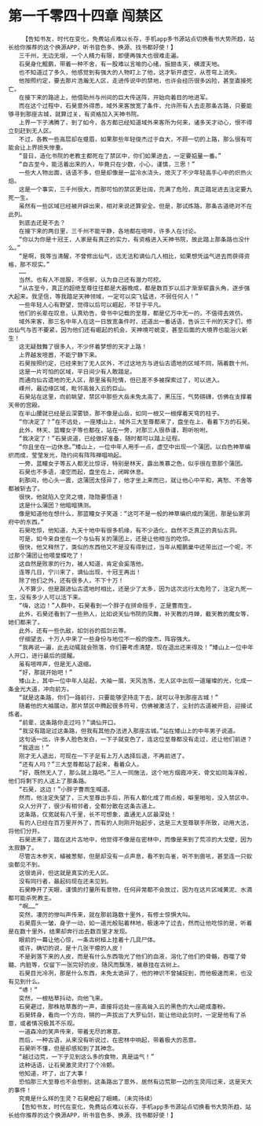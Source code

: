 # 第一千零四十四章 闯禁区
        【告知书友，时代在变化，免费站点难以长存，手机app多书源站点切换看书大势所趋，站长给你推荐的这个换源APP，听书音色多、换源、找书都好使！】
       三千州，无边无垠，一个人精力有限，即便再强大也很难走遍。
       石昊身化鲲鹏，带着一种不舍，有一股难以言喻的心绪，振翅击天，横渡天地。
       也不知道过了多久，他感觉到有强大的人物盯上了他，这才斩开虚空，从苍穹上消失。
       他按照约定，要去那片浩瀚无人区，走进传说中的禁地，也许会经历很多凶险，甚至直接死亡。
       在接下来的路途上，他借助州与州间的巨大传送阵，开始向着目的地进军。
       而在这个过程中，石昊意外得悉，域外来客放宽了条件，允许所有人去走那条古路，只要能够寻到那座古城，就算过关，有资格加入天神书院。
       上界一下子沸腾了，到了如今，各方都已经知道域外来客所为何来，诸多天才动心，恨不得立刻赶到无人区。
       不过，各教一些高层却在蹙眉，如果那些年轻俊杰过于自大，不顾一切的上路，那么很有可能会让上界损失惨重。
       “昔日，造化书院的老教主都死在了禁区中，你们如果进去，一定要掂量一番。”
       “自古至今，能活着出来的人，毕竟只在少数，小心，谨慎，三思！”
       一些大人物出面，话语不多，但是却像是一盆冷水浇头，熄灭了不少年轻高手心中的炽热火焰。
       这是一个事实，三千州很大，而那可怕的禁区更壮阔，充满了危险，真正踏足进去注定要九死一生。
       虽然有一些区域已经被开辟出来，相对来说还算安全。但是，那试炼路，那条古道绝对不在此列。
       到底去还是不去？
       在接下来的两日里，三千州不能平静，各地都在喧哗，许多人在讨论。
       “你以为你是十冠王，人家是有真正的实力，有资格进入天神书院，故此踏上那条路也没什么。”
       “是啊，我等当清醒，不曾修出仙气，远无法和谪仙几人相比，如果想凭运气进去而获得资格，那不现实。”
       ……
       当然，也有人不屈服，不信邪，认为自己还有潜力可挖。
       “从古至今，真正的超绝至尊往往都是大器晚成，都是数百岁以后才渐渐崭露头角，逐步强大起来。我坚信，等我踏足天神领域，一定可以突飞猛进，不弱任何人！”
       一些年轻人心有野望，觉得以后可以崛起，不甘于平凡。
       他们的长辈在叹息，认真劝告，骨书中记载的至尊，都是亿万中无一的，不值得去效仿。
       域外来客，那三名中年人在这一日放宽条件时，还道出一番话语，告诉三千州的天才们，修出仙气与否不要紧，因为他们还有崛起的机会，天神境可蜕变，甚至后面的大境界也能浴火新生！
       这无疑鼓舞了很多人，不少怀着梦想的天才上路！
       上界越发喧嚣，不能宁静下来。
       石昊按照约定，已经来到了无人区外，不过这地方与进仙古遗地的区域不同，隔着数十州。
       这是一片可怕的区域，平日间少有人敢踏足。
       而通向仙古遗地的无人区，那里虽有险情，但已差不多被探索过了，可以进入。
       嵊州，最边缘区域，毗邻高耸入云的巨山。
       石昊站在这里，向前眺望，禁区中那些大岳未免太高了，黑压压，气势磅礴，仿佛在支撑着天帝的宫殿。
       在半山腰就已经是云深雾锁，那不像是山岳，如同一根又一根撑着天穹的柱子。
       “你决定了？”在不远处，一座矮山上，域外三大至尊都来了，盘坐在上，看着下方的石昊。
       此外，林天、蓝瞳女子等也都在，站在一旁，对那三人很恭谨，聆听吩咐。
       “我决定了！”石昊说道，已经做好准备，随时都可以踏上征程。
       “你且坐在一边休息。”矮山上，一位中年人用手一点，虚空中出现一个蒲团，以白色神草编织而成，莹莹发光，隐约间有阵阵禅唱响起。
       一旁，蓝瞳女子等五人都无比惊讶，特别是林天，露出羡慕之色，似乎很在意那个蒲团。
       石昊也不多语，凌空而起，盘坐在上，闭眸休息。
       刹那间，他心头一震，这蒲团太怪异了，他才坐上来而已，就让他心中平和，离愁、不舍等都被斩去了。
       很快，他就陷入空灵之境，隐隐要悟道！
       这是什么蒲团？他暗暗猜测。
       像是知道他在想什么，那蓝瞳女子笑道：“这可不是一般的神草编织成的蒲团，那是仙家洞府中的东西。”
       石昊吃惊，他知道，九天十地中有很多机缘，有不少造化，自然不乏真正的真仙古洞。
       可是，如今亲自坐在一个与仙有关的蒲团上，还是让他相当的吃惊。
       很快，他又释然了，类似的东西他又不是没有得到过，当年从鲲鹏巢中还带出过一个呢，不过那个蒲团让他喂皇蝶吃了！
       这自然是败家的行为，被人知道，肯定会奚落他。
       连等几日，宁川来了，谪仙出现，十冠王再出！
       除了他们之外，还有很多人，不下十万！
       人不算少，但是跟进仙古遗地时相比，还是少了太多，因为这次远行太危险了，注定九死一生，没有多少人可以活下来。
       “嗨，这边！”人群中，石昊看到一个胖子在拼命摇手，正是曹雨生。
       此外，石昊还看到了一些熟人，比如说天仙书院的凤舞，补天教的月婵，截天教的魔女等，她们都来了。
       此外，还有一些仇敌，如剑谷的孤剑云等。
       仔细望去，十万人中来了一些身份与地位不一般的俊杰，阵容强大。
       “我再说一遍，此去动辄就会殒落，你们要考虑清楚，现在退出还来得及！”矮山上一位中年人开口，进行最后的提醒。
       虽有喧哗声，但是无人退缩。
       “好，那就开始吧！”
       矮山上，其中一位中年人站起，大袖一展，天风浩荡，无人区中出现一道璀璨的光，化成一条金光大道，冲向前方。
       “就是这条路，你们一路前行，只要能够坚持走下去，就可以寻到那座古城！”
       随着他的大袖展动，那片禁区中腾起很多符号，仿佛被激活了，尘封的古道被开启，迎接试炼者。
       “前辈，这条路你走过吗？”谪仙开口。
       “我没有踏足过这条路，但我有其他办法进入那座古城。”站在矮山上的中年男子说道。
       这句话一出，许多人脸色发白，一下子就变色了，连这位至尊都没有走过，还让他们前进？
       “我退出！”
       刚才无人退出，可现在一下子足有上万人选择后退，不再前进了。
       “还有人吗？”三大至尊都站了起来，看着众人。
       “好，既然无人了，那么就上路吧。”三人一同施法，这个地方烟霞冲天，骨文如同海洋般，他们将剩下的人送上了那条路。
       “石昊，这边！”小胖子曹雨生喊道。
       然而，他注定失望了，三大至尊出手后，所有人都化成了雨点般，噼里啪啦，没入禁区中。
       众人分开了，很少有相邻者，全都分散在这条古道上。
       这条路，仅宽就有八千里，长不可想象，直通无人区最深处！
       有的人已经在百万里开外了，而有的人则刚开始起步，这是三大至尊联手所致，动用大法，将他们分开。
       石昊进来了，踏在这片古地中，他觉得不像是在密林中，而像是来到了荒凉的大戈壁，因为太寂静了。
       尽管古木参天，植被葱郁，但是却没有一点声息，看不到鸟雀，听不到兽吼，甚至连一只蚁虫都见不到。
       这很诡异，但这就是真实的无人区。
       没有同行者，最起码现在还未见到。
       石昊睁开了天眼，谨慎的打量所有景物，任何异常都不会放过，因为在这片区域黄泥、水滴都可能杀死教主。
       “啊……”
       突然，凄厉的惨叫声传来，就在那前路数十里外，有修士惊惧大叫。
       石昊眉头一皱，身子一动，如一道光般贴着林地，极速冲了过去，然而让他吃惊的是，听着是在数十里外，结果却奔行出去数百里才发现。
       眼前的一幕让他心惊，一条古树桠上挂着十几具尸体。
       或许，确切的说，是十几张干瘪的人皮！
       不是剥落下来的人皮，而是有什么东西吸光了他们的血液，溶化了他们的骨骼，吞噬了骨髓、内脏等，仅留下一张完好的皮，随风而飘荡，被悬挂在古树上。
       石昊目光冷冽，那是什么东西，未免太诡异了，他的神识不曾捕捉到，而他极速而来，也没有见到什么。
       “哧！”
       突然，一根枯草抖动，向他飞来。
       石昊避过，那株枯草轰的一声，直接将远处一座高耸入云的黑色的大山砸成齑粉。
       石昊转身，看向一个方向，锵的一声拔出了大罗仙剑，能让他动此剑时，一定是他有了杀意，或者情况极其不乐观。
       一道森冷的笑声传来，带着无尽的寒意。
       而后，一种古语，从来没有听说过，在密林中响起，带着极大的恶意。
       石昊听不懂，但是却感知到了其神念。
       “越过边荒，一下子见到这么多的食物，真是运气！”
       这种话语，让石昊激灵灵打了个冷颤。
       他知道，坏了，出了大事！
       恐怕那三大至尊也不会想到，这条路出了意外，居然有边荒那一边的生灵闯过来，这是天大的事件！
       究竟是什么样的生灵？石昊瞪起了眼睛。（未完待续）
       【告知书友，时代在变化，免费站点难以长存，手机app多书源站点切换看书大势所趋，站长给你推荐的这个换源APP，听书音色多、换源、找书都好使！】